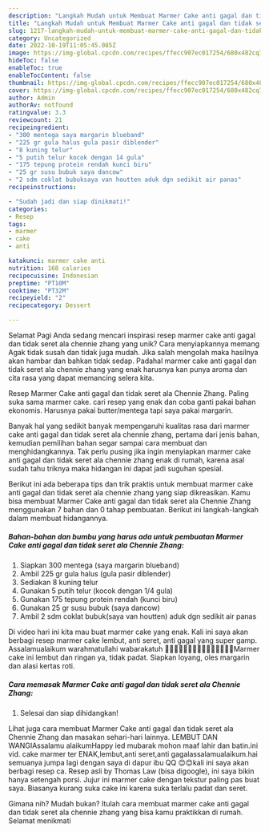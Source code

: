 ```yaml
---
description: "Langkah Mudah untuk Membuat Marmer Cake anti gagal dan tidak seret ala Chennie Zhang yang Lezat, Mantap"
title: "Langkah Mudah untuk Membuat Marmer Cake anti gagal dan tidak seret ala Chennie Zhang yang Lezat, Mantap"
slug: 1217-langkah-mudah-untuk-membuat-marmer-cake-anti-gagal-dan-tidak-seret-ala-chennie-zhang-yang-lezat-mantap
category: Uncategorized
date: 2022-10-19T11:05:45.085Z
image: https://img-global.cpcdn.com/recipes/ffecc907ec017254/680x482cq70/marmer-cake-anti-gagal-dan-tidak-seret-ala-chennie-zhang-foto-resep-utama.jpg
hideToc: false
enableToc: true
enableTocContent: false
thumbnail: https://img-global.cpcdn.com/recipes/ffecc907ec017254/680x482cq70/marmer-cake-anti-gagal-dan-tidak-seret-ala-chennie-zhang-foto-resep-utama.jpg
cover: https://img-global.cpcdn.com/recipes/ffecc907ec017254/680x482cq70/marmer-cake-anti-gagal-dan-tidak-seret-ala-chennie-zhang-foto-resep-utama.jpg
author: Admin
authorAv: notfound
ratingvalue: 3.3
reviewcount: 21
recipeingredient:
- "300 mentega saya margarin blueband"
- "225 gr gula halus gula pasir diblender"
- "8 kuning telur"
- "5 putih telur kocok dengan 14 gula"
- "175 tepung protein rendah kunci biru"
- "25 gr susu bubuk saya dancow"
- "2 sdm coklat bubuksaya van houtten aduk dgn sedikit air panas"
recipeinstructions:

- "Sudah jadi dan siap dinikmati!"
categories:
- Resep
tags:
- marmer
- cake
- anti

katakunci: marmer cake anti 
nutrition: 168 calories
recipecuisine: Indonesian
preptime: "PT10M"
cooktime: "PT32M"
recipeyield: "2"
recipecategory: Dessert

---
```



Selamat Pagi Anda sedang mencari inspirasi resep marmer cake anti gagal dan tidak seret ala chennie zhang yang unik? Cara menyiapkannya memang Agak tidak susah dan tidak juga mudah. Jika salah mengolah maka hasilnya akan hambar dan bahkan tidak sedap. Padahal marmer cake anti gagal dan tidak seret ala chennie zhang yang enak harusnya kan punya aroma dan cita rasa yang dapat memancing selera kita.


Resep Marmer Cake anti gagal dan tidak seret ala Chennie Zhang. Paling suka sama marmer cake. cari resep yang enak dan coba ganti pakai bahan ekonomis. Harusnya pakai butter/mentega tapi saya pakai margarin.

Banyak hal yang sedikit banyak mempengaruhi kualitas rasa dari marmer cake anti gagal dan tidak seret ala chennie zhang, pertama dari jenis bahan, kemudian pemilihan bahan segar sampai cara membuat dan menghidangkannya. Tak perlu pusing jika ingin menyiapkan marmer cake anti gagal dan tidak seret ala chennie zhang enak di rumah, karena asal sudah tahu triknya maka hidangan ini dapat jadi suguhan spesial.


Berikut ini ada beberapa tips dan trik praktis untuk membuat marmer cake anti gagal dan tidak seret ala chennie zhang yang siap dikreasikan. Kamu bisa membuat Marmer Cake anti gagal dan tidak seret ala Chennie Zhang menggunakan 7 bahan dan 0 tahap pembuatan. Berikut ini langkah-langkah dalam membuat hidangannya.

<!--inarticleads1-->

##### Bahan-bahan dan bumbu yang harus ada untuk pembuatan Marmer Cake anti gagal dan tidak seret ala Chennie Zhang:

1. Siapkan 300 mentega (saya margarin blueband)
1. Ambil 225 gr gula halus (gula pasir diblender)
1. Sediakan 8 kuning telur
1. Gunakan 5 putih telur (kocok dengan 1/4 gula)
1. Gunakan 175 tepung protein rendah (kunci biru)
1. Gunakan 25 gr susu bubuk (saya dancow)
1. Ambil 2 sdm coklat bubuk(saya van houtten) aduk dgn sedikit air panas


Di video hari ini kita mau buat marmer cake yang enak. Kali ini saya akan berbagi resep marmer cake lembut, anti seret, anti gagal yang super gamp. Assalamualaikum warahmatullahi wabarakatuh 🍰🍰🍰🍰🍰🍰🍰🍰🍰🍰🍰🍰🍰🍰🍰Marmer cake ini lembut dan ringan ya, tidak padat. Siapkan loyang, oles margarin dan alasi kertas roti. 

<!--inarticleads2-->

##### Cara memasak Marmer Cake anti gagal dan tidak seret ala Chennie Zhang:


1. Selesai dan siap dihidangkan!

Lihat juga cara membuat Marmer Cake anti gagal dan tidak seret ala Chennie Zhang dan masakan sehari-hari lainnya. LEMBUT DAN WANGIAssalamu alaikumHappy ied mubarak mohon maaf lahir dan batin.ini vid. cake marmer ter ENAK,lembut,anti seret,anti gagalassalamualaikum.hai semuanya jumpa lagi dengan saya di dapur ibu QQ 😊😊kali ini saya akan berbagi resep ca. Resep asli by Thomas Law (bisa digoogle), ini saya bikin hanya setengah porsi. Jujur ini marmer cake dengan tekstur paling pas buat saya. Biasanya kurang suka cake ini karena suka terlalu padat dan seret. 

Gimana nih? Mudah bukan? Itulah cara membuat marmer cake anti gagal dan tidak seret ala chennie zhang yang bisa kamu praktikkan di rumah. Selamat menikmati
